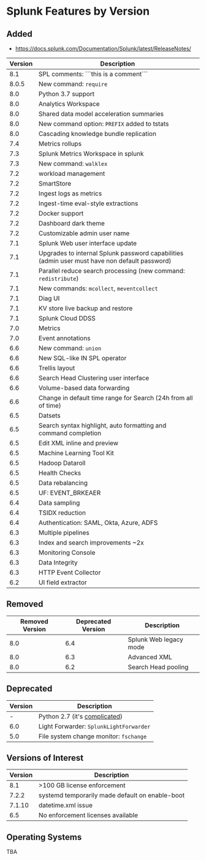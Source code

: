 # Splunk Features by Version

## Added

- https://docs.splunk.com/Documentation/Splunk/latest/ReleaseNotes/

| Version | Description |
| ------- | ----------- |
| 8.1 | SPL comments: \`\`\`this is a comment\`\`\` |
| 8.0.5 | New command: `require` |
| 8.0 | Python 3.7 support |
| 8.0 | Analytics Workspace |
| 8.0 | Shared data model acceleration summaries |
| 8.0 | New command option: `PREFIX` added to tstats |
| 8.0 | Cascading knowledge bundle replication |
| 7.4 | Metrics rollups |
| 7.3 | Splunk Metrics Workspace in splunk |
| 7.3 | New command: `walklex` |
| 7.2 | workload management |
| 7.2 | SmartStore |
| 7.2 | Ingest logs as metrics |
| 7.2 | Ingest-time eval-style extractions |
| 7.2 | Docker support |
| 7.2 | Dashboard dark theme |
| 7.2 | Customizable admin user name |
| 7.1 | Splunk Web user interface update |
| 7.1 | Upgrades to internal Splunk password capabilities (admin user must have non default password) |
| 7.1 | Parallel reduce search processing (new command: `redistribute`) |
| 7.1 | New commands: `mcollect`, `meventcollect` |
| 7.1 | Diag UI |
| 7.1 | KV store live backup and restore |
| 7.1 | Splunk Cloud DDSS |
| 7.0 | Metrics |
| 7.0 | Event annotations |
| 6.6 | New command: `union` |
| 6.6 | New SQL-like IN SPL operator |
| 6.6 | Trellis layout |
| 6.6 | Search Head Clustering user interface |
| 6.6 | Volume-based data forwarding |
| 6.6 | Change in default time range for Search (24h from all of time) |
| 6.5 | Datsets |
| 6.5 | Search syntax highlight, auto formatting and command completion |
| 6.5 | Edit XML inline and preview |
| 6.5 | Machine Learning Tool Kit |
| 6.5 | Hadoop Dataroll |
| 6.5 | Health Checks |
| 6.5 | Data rebalancing |
| 6.5 | UF: EVENT_BRKEAER |
| 6.4 | Data sampling |
| 6.4 | TSIDX reduction |
| 6.4 | Authentication: SAML, Okta, Azure, ADFS |
| 6.3 | Multiple pipelines
| 6.3 | Index and search improvements ~2x |
| 6.3 | Monitoring Console |
| 6.3 | Data Integrity |
| 6.3 | HTTP Event Collector |
| 6.2 | UI field extractor |

## Removed

| Removed Version | Deprecated Version | Description |
| --------------- | ------------------ | ----------- |
| 8.0 | 6.4 | Splunk Web legacy mode |
| 8.0 | 6.3 | Advanced XML |
| 8.0 | 6.2 | Search Head pooling |

## Deprecated

| Version | Description |
| ------- | ----------- |
| -   | Python 2.7 (it's [complicated](https://docs.splunk.com/Documentation/Splunk/latest/Python3Migration)) |
| 6.0 | Light Forwarder: `SplunkLightForwarder` |
| 5.0 | File system change monitor: `fschange` |

## Versions of Interest

| Version | Description |
| ------- | ----------- |
| 8.1    | &gt;100 GB license enforcement |
| 7.2.2  | systemd temporarily made default on enable-boot |
| 7.1.10 | datetime.xml issue |
| 6.5    | No enforcement licenses available |

## Operating Systems

TBA
